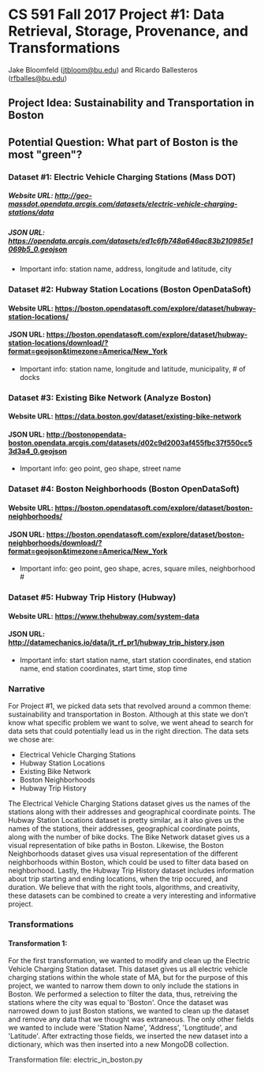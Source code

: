 # CS 591 Fall 2017 Project #1: Data Retrieval, Storage, Provenance, and Transformations 
Jake Bloomfeld (jtbloom@bu.edu) and Ricardo Ballesteros (rfballes@bu.edu)
## Project Idea: Sustainability and Transportation in Boston
## Potential Question: What part of Boston is the most "green"?

### Dataset #1: Electric Vehicle Charging Stations (Mass DOT)
##### Website URL: http://geo-massdot.opendata.arcgis.com/datasets/electric-vehicle-charging-stations/data
##### JSON URL: https://opendata.arcgis.com/datasets/ed1c6fb748a646ac83b210985e1069b5_0.geojson
* Important info: station name, address, longitude and latitude, city
  
### Dataset #2: Hubway Station Locations (Boston OpenDataSoft)
#### Website URL: https://boston.opendatasoft.com/explore/dataset/hubway-station-locations/
#### JSON URL: https://boston.opendatasoft.com/explore/dataset/hubway-station-locations/download/?format=geojson&timezone=America/New_York
* Important info: station name, longitude and latitude, municipality, # of docks

### Dataset #3: Existing Bike Network (Analyze Boston)
#### Website URL: https://data.boston.gov/dataset/existing-bike-network
#### JSON URL: http://bostonopendata-boston.opendata.arcgis.com/datasets/d02c9d2003af455fbc37f550cc53d3a4_0.geojson
* Important info: geo point, geo shape, street name
  
### Dataset #4: Boston Neighborhoods (Boston OpenDataSoft)
#### Website URL: https://boston.opendatasoft.com/explore/dataset/boston-neighborhoods/
#### JSON URL: https://boston.opendatasoft.com/explore/dataset/boston-neighborhoods/download/?format=geojson&timezone=America/New_York
* Important info: geo point, geo shape, acres, square miles, neighborhood #

### Dataset #5: Hubway Trip History (Hubway)
#### Website URL: https://www.thehubway.com/system-data
#### JSON URL: http://datamechanics.io/data/jt_rf_pr1/hubway_trip_history.json
* Important info: start station name, start station coordinates, end station name, end station coordinates, start time, stop time

### Narrative
For Project  #1, we picked data sets that revolved around a common theme: sustainability and transportation in Boston. Although at this state we don’t know what specific problem we want to solve, we went ahead to search for data sets that could potentially lead us in the right direction. The data sets we chose are:

* Electrical Vehicle Charging Stations 
* Hubway Station Locations
* Existing Bike Network
* Boston Neighborhoods
* Hubway Trip History

The Electrical Vehicle Charging Stations dataset gives us the names of the stations along with their addresses and geographical coordinate points. The Hubway Station Locations dataset is pretty similar, as it also gives us the names of the stations, their addresses, geographical coordinate points, along with the number of bike docks. The Bike Network dataset gives us a visual representation of bike paths in Boston. Likewise, the Boston Neighborhoods dataset gives usa visual representation of the different neighborhoods within Boston, which could be used to filter data based on neighborhood. Lastly, the Hubway Trip History dataset includes information about trip starting and ending locations, when the trip occured, and duration. We believe that with the right tools, algorithms, and creativity, these datasets can be combined to create a very interesting and informative project.

### Transformations
#### Transformation 1:
For the first transformation, we wanted to modify and clean up the Electric Vehicle Charging Station dataset. This dataset gives us all electric vehicle charging stations within the whole state of MA, but for the purpose of this project, we wanted to narrow them down to only include the stations in Boston. We performed a selection to filter the data, thus, retreiving the stations where the city was equal to 'Boston'. Once the dataset was narrowed down to just Boston stations, we wanted to clean up the dataset and remove any data that we thought was extraneous. The only other fields we wanted to include were 'Station Name', 'Address', 'Longtitude', and 'Latitude'. After extracting those fields, we inserted the new dataset into a dictionary, which was then inserted into a new MongoDB collection.

Transformation file: electric_in_boston.py
 
